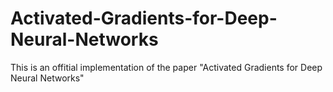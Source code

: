 # Activated-Gradients-for-Deep-Neural-Networks
This is an offitial implementation of the paper "Activated Gradients for Deep Neural Networks"
